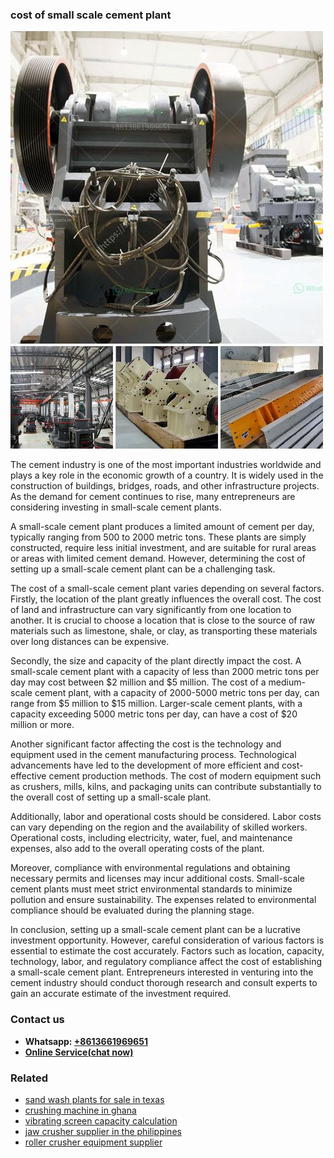 <h3>cost of small scale cement plant</h3><img src='1708589379.jpg' alt=''><p>The cement industry is one of the most important industries worldwide and plays a key role in the economic growth of a country. It is widely used in the construction of buildings, bridges, roads, and other infrastructure projects. As the demand for cement continues to rise, many entrepreneurs are considering investing in small-scale cement plants.</p><p>A small-scale cement plant produces a limited amount of cement per day, typically ranging from 500 to 2000 metric tons. These plants are simply constructed, require less initial investment, and are suitable for rural areas or areas with limited cement demand. However, determining the cost of setting up a small-scale cement plant can be a challenging task.</p><p>The cost of a small-scale cement plant varies depending on several factors. Firstly, the location of the plant greatly influences the overall cost. The cost of land and infrastructure can vary significantly from one location to another. It is crucial to choose a location that is close to the source of raw materials such as limestone, shale, or clay, as transporting these materials over long distances can be expensive.</p><p>Secondly, the size and capacity of the plant directly impact the cost. A small-scale cement plant with a capacity of less than 2000 metric tons per day may cost between $2 million and $5 million. The cost of a medium-scale cement plant, with a capacity of 2000-5000 metric tons per day, can range from $5 million to $15 million. Larger-scale cement plants, with a capacity exceeding 5000 metric tons per day, can have a cost of $20 million or more.</p><p>Another significant factor affecting the cost is the technology and equipment used in the cement manufacturing process. Technological advancements have led to the development of more efficient and cost-effective cement production methods. The cost of modern equipment such as crushers, mills, kilns, and packaging units can contribute substantially to the overall cost of setting up a small-scale plant.</p><p>Additionally, labor and operational costs should be considered. Labor costs can vary depending on the region and the availability of skilled workers. Operational costs, including electricity, water, fuel, and maintenance expenses, also add to the overall operating costs of the plant.</p><p>Moreover, compliance with environmental regulations and obtaining necessary permits and licenses may incur additional costs. Small-scale cement plants must meet strict environmental standards to minimize pollution and ensure sustainability. The expenses related to environmental compliance should be evaluated during the planning stage.</p><p>In conclusion, setting up a small-scale cement plant can be a lucrative investment opportunity. However, careful consideration of various factors is essential to estimate the cost accurately. Factors such as location, capacity, technology, labor, and regulatory compliance affect the cost of establishing a small-scale cement plant. Entrepreneurs interested in venturing into the cement industry should conduct thorough research and consult experts to gain an accurate estimate of the investment required.</p><h3>Contact us</h3><ul><li><strong>Whatsapp:&nbsp;<a href="https://wa.me/8613661969651">+8613661969651</a></strong></li><li><a href="https://swt.shibang-china.com/?git&amp;zhl&amp;cost of small scale cement plant"><strong>Online Service(chat now)</strong></a></li></ul><h3>Related</h3><ul><li><a href='sand wash plants for sale in texas.md'>sand wash plants for sale in texas</a></li><li><a href='crushing machine in ghana.md'>crushing machine in ghana</a></li><li><a href='vibrating screen capacity calculation.md'>vibrating screen capacity calculation</a></li><li><a href='jaw crusher supplier in the philippines.md'>jaw crusher supplier in the philippines</a></li><li><a href='roller crusher equipment supplier.md'>roller crusher equipment supplier</a></li></ul>
